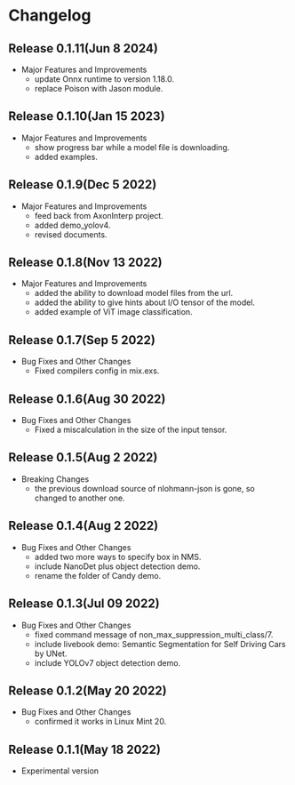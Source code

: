 # Changelog

## Release 0.1.11(Jun 8 2024)
  * Major Features and Improvements
    * update Onnx runtime to version 1.18.0.
    * replace Poison with Jason module.

## Release 0.1.10(Jan 15 2023)

  * Major Features and Improvements
    * show progress bar while a model file is downloading.
    * added examples.

## Release 0.1.9(Dec 5 2022)

  * Major Features and Improvements
    * feed back from AxonInterp project.
    * added demo_yolov4.
    * revised documents.

## Release 0.1.8(Nov 13 2022)

  * Major Features and Improvements
    * added the ability to download model files from the url.
    * added the ability to give hints about I/O tensor of the model.
    * added example of ViT image classification.

## Release 0.1.7(Sep 5 2022)

  * Bug Fixes and Other Changes
    * Fixed compilers config in mix.exs.

## Release 0.1.6(Aug 30 2022)

  * Bug Fixes and Other Changes
    * Fixed a miscalculation in the size of the input tensor.

## Release 0.1.5(Aug 2 2022)

  * Breaking Changes
    * the previous download source of nlohmann-json is gone, so changed to another one.

## Release 0.1.4(Aug 2 2022)

  * Bug Fixes and Other Changes
    * added two more ways to specify box in NMS.
    * include NanoDet plus object detection demo.
    * rename the folder of Candy demo.

## Release 0.1.3(Jul 09 2022)

  * Bug Fixes and Other Changes
    * fixed command message of non_max_suppression_multi_class/7.
    * include livebook demo: Semantic Segmentation for Self Driving Cars by UNet.
    * include YOLOv7 object detection demo.

## Release 0.1.2(May 20 2022)

  * Bug Fixes and Other Changes
    * confirmed it works in Linux Mint 20.

## Release 0.1.1(May 18 2022)

  * Experimental version
